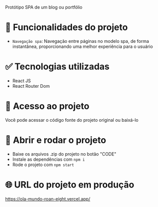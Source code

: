 Protótipo SPA de um blog ou portfólio 

# :hammer: Funcionalidades do projeto

- `Navegação spa`: Navegação entre páginas no modelo spa, de forma instantânea, proporcionando uma melhor experiência para o usuário

# :white_check_mark: Tecnologias utilizadas

- React JS
- React Router Dom

# :open_file_folder: Acesso ao projeto
Você pode acessar o código fonte do projeto original ou baixá-lo

# :checkered_flag: Abrir e rodar o projeto

- Baixe os arquivos .zip do projeto no botão "CODE"
- Instale as dependências com `npm i`
- Rode o projeto com `npm start`

# :globe_with_meridians: URL do projeto em produção
https://ola-mundo-roan-eight.vercel.app/

